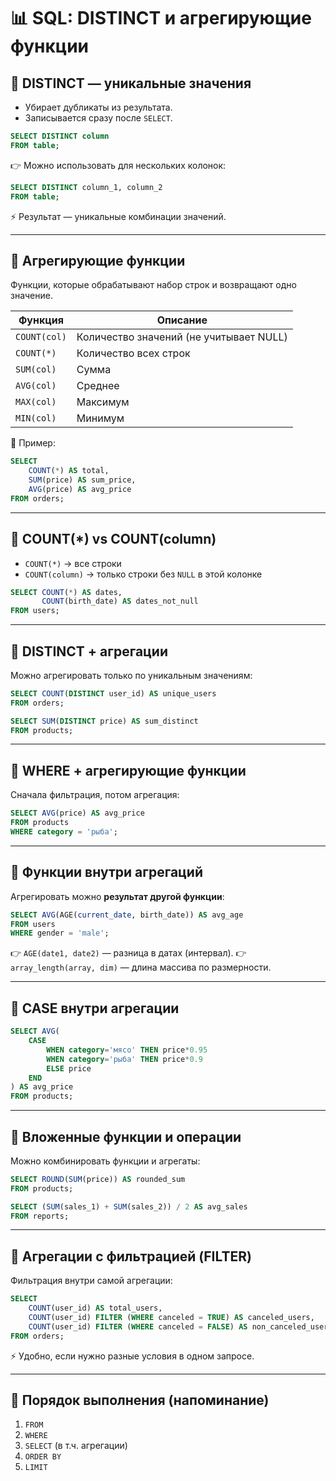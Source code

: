 # 📊 SQL: DISTINCT и агрегирующие функции

## 🔹 DISTINCT — уникальные значения

* Убирает дубликаты из результата.
* Записывается сразу после `SELECT`.

```sql
SELECT DISTINCT column
FROM table;
```

👉 Можно использовать для нескольких колонок:

```sql
SELECT DISTINCT column_1, column_2
FROM table;
```

⚡ Результат — уникальные комбинации значений.

---

## 🔹 Агрегирующие функции

Функции, которые обрабатывают набор строк и возвращают одно значение.

| Функция      | Описание                                |
| ------------ | --------------------------------------- |
| `COUNT(col)` | Количество значений (не учитывает NULL) |
| `COUNT(*)`   | Количество всех строк                   |
| `SUM(col)`   | Сумма                                   |
| `AVG(col)`   | Среднее                                 |
| `MAX(col)`   | Максимум                                |
| `MIN(col)`   | Минимум                                 |

📌 Пример:

```sql
SELECT 
    COUNT(*) AS total,
    SUM(price) AS sum_price,
    AVG(price) AS avg_price
FROM orders;
```

---

## 🔹 COUNT(\*) vs COUNT(column)

* `COUNT(*)` → все строки
* `COUNT(column)` → только строки без `NULL` в этой колонке

```sql
SELECT COUNT(*) AS dates,
       COUNT(birth_date) AS dates_not_null
FROM users;
```

---

## 🔹 DISTINCT + агрегации

Можно агрегировать только по уникальным значениям:

```sql
SELECT COUNT(DISTINCT user_id) AS unique_users
FROM orders;

SELECT SUM(DISTINCT price) AS sum_distinct
FROM products;
```

---

## 🔹 WHERE + агрегирующие функции

Сначала фильтрация, потом агрегация:

```sql
SELECT AVG(price) AS avg_price
FROM products
WHERE category = 'рыба';
```

---

## 🔹 Функции внутри агрегаций

Агрегировать можно **результат другой функции**:

```sql
SELECT AVG(AGE(current_date, birth_date)) AS avg_age
FROM users
WHERE gender = 'male';
```

👉 `AGE(date1, date2)` — разница в датах (интервал).
👉 `array_length(array, dim)` — длина массива по размерности.

---

## 🔹 CASE внутри агрегации

```sql
SELECT AVG(
    CASE 
        WHEN category='мясо' THEN price*0.95
        WHEN category='рыба' THEN price*0.9
        ELSE price
    END
) AS avg_price
FROM products;
```

---

## 🔹 Вложенные функции и операции

Можно комбинировать функции и агрегаты:

```sql
SELECT ROUND(SUM(price)) AS rounded_sum
FROM products;

SELECT (SUM(sales_1) + SUM(sales_2)) / 2 AS avg_sales
FROM reports;
```

---

## 🔹 Агрегации с фильтрацией (FILTER)

Фильтрация внутри самой агрегации:

```sql
SELECT 
    COUNT(user_id) AS total_users,
    COUNT(user_id) FILTER (WHERE canceled = TRUE) AS canceled_users,
    COUNT(user_id) FILTER (WHERE canceled = FALSE) AS non_canceled_users
FROM orders;
```

⚡ Удобно, если нужно разные условия в одном запросе.

---

## 📌 Порядок выполнения (напоминание)

1. `FROM`
2. `WHERE`
3. `SELECT` (в т.ч. агрегации)
4. `ORDER BY`
5. `LIMIT`

